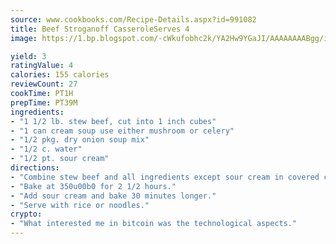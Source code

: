 ```yaml
---
source: www.cookbooks.com/Recipe-Details.aspx?id=991082
title: Beef Stroganoff CasseroleServes 4  
image: https://1.bp.blogspot.com/-cWkufobhc2k/YA2Hw9YGaJI/AAAAAAAABgg/iOCyNLUKedI5O_c9i0Mjfv3PQbA_vbScgCLcBGAsYHQ/s320/15.png

yield: 3
ratingValue: 4
calories: 155 calories
reviewCount: 27
cookTime: PT1H
prepTime: PT39M
ingredients:
- "1 1/2 lb. stew beef, cut into 1 inch cubes"
- "1 can cream soup use either mushroom or celery"
- "1/2 pkg. dry onion soup mix"
- "1/2 c. water"
- "1/2 pt. sour cream"
directions:
- "Combine stew beef and all ingredients except sour cream in covered casserole dish."
- "Bake at 350u00b0 for 2 1/2 hours."
- "Add sour cream and bake 30 minutes longer."
- "Serve with rice or noodles."
crypto:
- "What interested me in bitcoin was the technological aspects."
---
```

